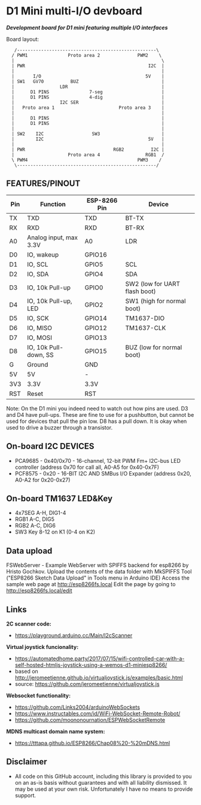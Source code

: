 # D1 Mini multi-I/O devboard
***Development board for D1 mini featuring multiple I/O interfaces***
 
Board layout:
```
   /----------------------------------------------------\
  / PWM1               Proto area 2              PWM2    \
  |                                                       \
  | PWR                                              I2C  |
  |                                                       |
  |       I/O                                       5V    |
  | SW1   GV70          BUZ                               | 
  |                 LDR                                   |
  |      D1 PINS               7-seg                      |
  |      D1 PINS               4-dig                      |
  |                 I2C SER                               |
  |   Proto area 1                        Proto area 3    |
  |                                                       |
  |      D1 PINS                                          |
  |      D1 PINS                                          |
  |                                                       |
  | SW2    I2C                  SW3                       |
  |        I2C                                       5V   |
  |                                                       |
  | PWR                                 RGB2          I2C |
  |                    Proto area 4                 RGB1  /
  \ PWM4                                         PWM3    / 
   \----------------------------------------------------/
```

## FEATURES/PINOUT
 
 Pin | Function                | ESP-8266 Pin | Device
 --- | ----------------------- | ------------ | ------
 TX  | TXD                     | TXD          | BT-TX
 RX  | RXD                     | RXD          | BT-RX
 A0  | Analog input, max 3.3V  | A0           | LDR
 D0  | IO, wakeup              | GPIO16       | 
 D1  | IO, SCL                 | GPIO5        | SCL
 D2  | IO, SDA                 | GPIO4        | SDA
 D3  | IO, 10k Pull-up         | GPIO0        | SW2 (low for UART flash boot)
 D4  | IO, 10k Pull-up, LED    | GPIO2        | SW1 (high for normal boot)
 D5  | IO, SCK                 | GPIO14       | TM1637-DIO
 D6  | IO, MISO                | GPIO12       | TM1637-CLK
 D7  | IO, MOSI                | GPIO13       |
 D8  | IO, 10k Pull-down, SS   | GPIO15       | BUZ (low for normal boot)
 G   | Ground                  | GND          | 
 5V  | 5V                      | -            | 
 3V3 | 3.3V                    | 3.3V         | 
 RST | Reset                   | RST          | 
 
Note: On the D1 mini you indeed need to watch out how pins are used.
D3 and D4 have pull-ups. These are fine to use for a pushbutton, but cannot be used for devices
that pull the pin low. D8 has a pull down. It is okay when used to drive a buzzer through a transistor.
       
## On-board I2C DEVICES
- PCA9685 - 0x40/0x70 - 16-channel, 12-bit PWM Fm+ I2C-bus LED controller (address 0x70 for call all, A0-A5 for 0x40-0x7F)
- PCF8575 - 0x20 - 16-BIT I2C AND SMBus I/O Expander (address 0x20, A0-A2 for 0x20-0x27)
 
## On-board TM1637 LED&Key
- 4x7SEG A-H, DIG1-4
- RGB1 A-C, DIG5
- RGB2 A-C, DIG6
- SW3 Key 8-12 on K1 (0-4 on K2)

## Data upload
FSWebServer - Example WebServer with SPIFFS backend for esp8266 by Hristo Gochkov. 
Upload the contents of the data folder with MkSPIFFS Tool ("ESP8266 Sketch Data Upload" in Tools menu in Arduino IDE)
Access the sample web page at http://esp8266fs.local
Edit the page by going to http://esp8266fs.local/edit

## Links
**2C scanner code:**
 -    https://playground.arduino.cc/Main/I2cScanner
 
**Virtual joystick funcionality:**
 -    https://automatedhome.party/2017/07/15/wifi-controlled-car-with-a-self-hosted-htmljs-joystick-using-a-wemos-d1-miniesp8266/
 -    based on http://jeromeetienne.github.io/virtualjoystick.js/examples/basic.html
 -    source: https://github.com/jeromeetienne/virtualjoystick.js
 
**Websocket functionality:**
 -    https://github.com/Links2004/arduinoWebSockets
 -    https://www.instructables.com/id/WiFi-WebSocket-Remote-Robot/
 -    https://github.com/moononournation/ESPWebSocketRemote
 
**MDNS multicast domain name system:**
 -    https://tttapa.github.io/ESP8266/Chap08%20-%20mDNS.html


## Disclaimer
- All code on this GitHub account, including this library is provided to you on an as-is basis without guarantees and with all liability dismissed. It may be used at your own risk. Unfortunately I have no means to provide support.
